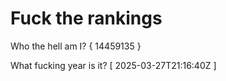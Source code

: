 # Fuck the rankings

Who the hell am I?
{ 14459135 }

What fucking year is it?
[ 2025-03-27T21:16:40Z ]
